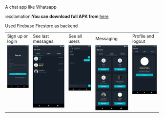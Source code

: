 A chat app like Whatsapp

<p>:exclamation:<strong>You can download full APK from </strong><a href="https://www.mediafire.com/file/o7hv0guf12e41t6/chat-app.apk/file">here</a></p>

Used Firebase Firestore as backend

<table>
  <tr>
     <td>Sign up or login</td>
     <td>See last messages</td>
     <td>See all users</td>
     <td>Messaging</td>
     <td>Profile and logout</td>
  </tr>
  <tr>
    <td valign="top"><img src="Screenshot_1600090695.png"></td>
    <td valign="top"><img src="Screenshot_1600090275.png"></td>
    <td valign="top"><img src="Screenshot_1600090656.png"></td>
    <td valign="top"><img src="Screenshot_1600090662.png"></td>
    <td valign="top"><img src="Screenshot_1600090666.png"></td>
   
  </tr>
 </table>







